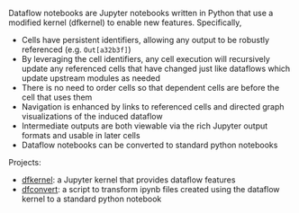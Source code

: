 Dataflow notebooks are Jupyter notebooks written in Python that use a modified kernel (dfkernel) to enable new features. Specifically,

* Cells have persistent identifiers, allowing any output to be robustly referenced (e.g. `Out[a32b3f]`)
* By leveraging the cell identifiers, any cell execution will recursively update any referenced cells that have changed just like dataflows which update upstream modules as needed
* There is no need to order cells so that dependent cells are before the cell that uses them
* Navigation is enhanced by links to referenced cells and directed graph visualizations of the induced dataflow
* Intermediate outputs are both viewable via the rich Jupyter output formats and usable in later cells
* Dataflow notebooks can be converted to standard python notebooks 

Projects:

* [dfkernel](github.com/dataflownb/dfkernel): a Jupyter kernel that provides dataflow features
* [dfconvert](github.com/dataflownb/dfconvert): a script to transform ipynb files created using the dataflow kernel to a standard python notebook
